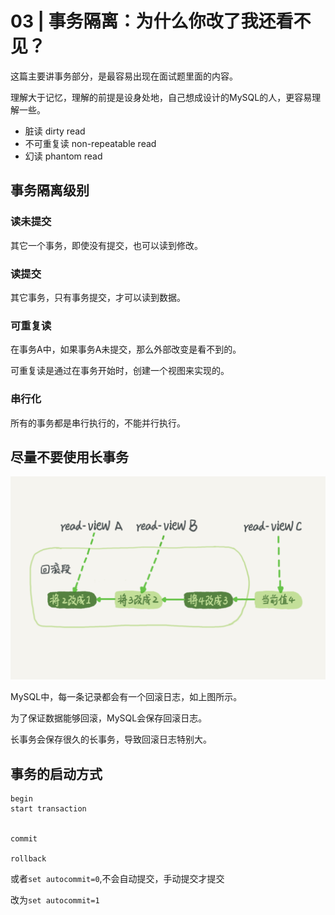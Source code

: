 # 03 | 事务隔离：为什么你改了我还看不见？

这篇主要讲事务部分，是最容易出现在面试题里面的内容。

理解大于记忆，理解的前提是设身处地，自己想成设计的MySQL的人，更容易理解一些。

- 脏读 dirty read
- 不可重复读 non-repeatable read
- 幻读 phantom read


## 事务隔离级别

### 读未提交

其它一个事务，即使没有提交，也可以读到修改。

### 读提交

其它事务，只有事务提交，才可以读到数据。

### 可重复读

在事务A中，如果事务A未提交，那么外部改变是看不到的。

可重复读是通过在事务开始时，创建一个视图来实现的。

### 串行化

所有的事务都是串行执行的，不能并行执行。


## 尽量不要使用长事务

![](images/03-2.png)

MySQL中，每一条记录都会有一个回滚日志，如上图所示。

为了保证数据能够回滚，MySQL会保存回滚日志。

长事务会保存很久的长事务，导致回滚日志特别大。


## 事务的启动方式


```
begin
start transaction


commit

rollback
```

或者```set autocommit=0```,不会自动提交，手动提交才提交

改为```set autocommit=1```